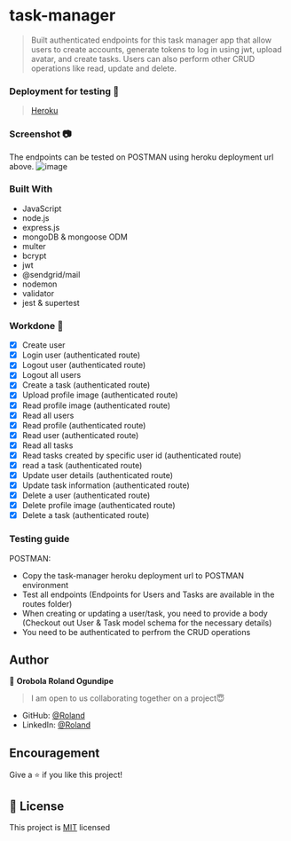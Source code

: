 # task-manager
> Built authenticated endpoints for this task manager app that allow users to create accounts, generate tokens to log in using jwt, upload avatar, and create tasks. Users can also perform other CRUD operations like read, update and delete. 

### Deployment for testing 🚀
> [Heroku](https://roland-task-manager.herokuapp.com)

### Screenshot 📷
The endpoints can be tested on POSTMAN using heroku deployment url above. 
![image](https://user-images.githubusercontent.com/63131597/182714611-aa4e896d-9461-448d-8b4b-da5031f3a854.png)

### Built With
- JavaScript
- node.js
- express.js
- mongoDB & mongoose ODM
- multer
- bcrypt
- jwt
- @sendgrid/mail
- nodemon
- validator
- jest & supertest

### Workdone 🔧
- [x] Create user
- [x] Login user (authenticated route)
- [x] Logout user (authenticated route)
- [x] Logout all users
- [x] Create a task (authenticated route)
- [x] Upload profile image (authenticated route)
- [x] Read profile image (authenticated route)
- [x] Read all users
- [x] Read profile (authenticated route)
- [x] Read user (authenticated route)
- [x] Read all tasks
- [x] Read tasks created by specific user id (authenticated route)
- [x] read a task (authenticated route)
- [x] Update user details (authenticated route)
- [x] Update task information (authenticated route)
- [x] Delete a user (authenticated route)
- [x] Delete profile image (authenticated route)
- [x] Delete a task (authenticated route)

### Testing guide
POSTMAN: 
- Copy the task-manager heroku deployment url to POSTMAN environment
- Test all endpoints (Endpoints for Users and Tasks are available in the routes folder)
- When creating or updating a user/task, you need to provide a body (Checkout out User & Task model schema for the necessary details)
- You need to be authenticated to perfrom the CRUD operations

## Author
👤 **Orobola Roland Ogundipe**
> I am open to us collaborating together on a project😇
- GitHub: [@Roland](https://github.com/rolandexplore93)
- LinkedIn: [@Roland](https://www.linkedin.com/in/roland-orobola/)

## Encouragement
Give a ⭐️ if you like this project!

## 📝 License
This project is [MIT](./MIT.md) licensed
